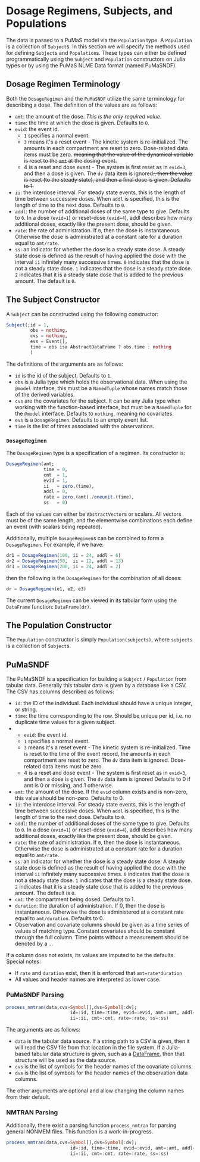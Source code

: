 # Dosage Regimens, Subjects, and Populations

The data is passed to a PuMaS model via the `Population` type. A `Population` is
a collection of `Subject`s. In this section we will specify the methods used
for defining `Subject`s and `Population`s. These types can either be defined
programmatically using the `Subject` and `Population` constructors on Julia types
or by using the PuMaS NLME Data format (named PuMaSNDF).

## Dosage Regimen Terminology

Both the `DosageRegimen` and the `PuMaSNDF` utilize the same terminology for
describing a dose. The definition of the values are as follows:

- `amt`: the amount of the dose. _This is the only required value_.
- `time`: the time at which the dose is given. Defaults to `0`.
- `evid`: the event id.
  - `1` specifies a normal event.
  - `3` means it's a reset event - The kinetic system is re-initialized.
  The amounts in each compartment
  are reset to zero. Dose-related data items must be zero.
  ~~meaning that the value of the dynamical variable is reset to the `amt` at the
  dosing event.~~
  - 4 is a reset and dose event - The system is first reset as in `evid=3`,
  and then a dose is given. The `dv` data item is ignored~~., then the value is reset (to the steady state), and then
  a final dose is given. Defaults to 1.~~
- `ii`: the interdose interval. For steady state events, this is the length of
  time between successive doses. When `addl` is specified, this is the length
  of time to the next dose. Defaults to `0`.
- `addl`: the number of additional doses of the same type to give. Defaults to `0`. In a dose
(`evid=1`) or reset-dose (`evid=4`), addl describes how many additional doses,
exactly like the present dose, should be given.
- `rate`: the rate of administration. If `0`, then the dose is instantaneous.
  Otherwise the dose is administrated at a constant rate for a duration equal
  to `amt/rate`.
- `ss`: an indicator for whether the dose is a steady state dose. A steady state
  dose is defined as the result of having applied the dose with the interval `ii`
  infinitely many successive times. `0` indicates that the dose is not a steady
  state dose. `1` indicates that the dose is a steady state dose. `2` indicates that
  it is a steady state dose that is added to the previous amount. The default
  is `0`.

## The Subject Constructor

A `Subject` can be constructed using the following constructor:

```julia
Subject(;id = 1,
         obs = nothing,
         cvs = nothing,
         evs = Event[],
         time = obs isa AbstractDataFrame ? obs.time : nothing
         )
```

The definitions of the arguments are as follows:

- `id` is the id of the subject. Defaults to `1`.
- `obs` is a Julia type which holds the observational data. When using the
  `@model` interface, this must be a `NamedTuple` whose names match those
  of the derived variables.
- `cvs` are the covariates for the subject. It can be any Julia type when working
  with the function-based interface, but must be a `NamedTuple` for the `@model`
  interface. Defaults to `nothing`, meaning no covariates.
- `evs` is a `DosageRegimen`. Defaults to an empty event list.
- `time` is the list of times associated with the observations.

### `DosageRegimen`

The `DosageRegimen` type is a specification of a regimen. Its constructor is:

```julia
DosageRegimen(amt;
              time = 0,
              cmt  = 1,
              evid = 1,
              ii   = zero.(time),
              addl = 0,
              rate = zero.(amt)./oneunit.(time),
              ss   = 0)
```

Each of the values can either be `AbstractVector`s or scalars. All vectors must
be of the same length, and the elementwise combinations each define an event
(with scalars being repeated).

Additionally, multiple `DosageRegimen`s can be combined to form a `DosageRegimen`.
For example, if we have:

```julia
dr1 = DosageRegimen(100, ii = 24, addl = 6)
dr2 = DosageRegimen(50,  ii = 12, addl = 13)
dr3 = DosageRegimen(200, ii = 24, addl = 2)
```

then the following is the `DosageRegimen` for the combination of all doses:

```julia
dr = DosageRegimen(e1, e2, e3)
```

The current `DosageRegimen` can be viewed in its tabular form using the
`DataFrame` function: `DataFrame(dr)`.

## The Population Constructor

The `Population` constructor is simply `Population(subjects)`, where
`subjects` is a collection of `Subject`s.

## PuMaSNDF

The PuMaSNDF is a specification for building a `Subject` / `Population` from
tabular data. Generally this tabular data is given by a database like a CSV.
The CSV has columns described as follows:

- `id`: the ID of the individual. Each individual should have a unique integer,
  or string.
- `time`: the time corresponding to the row. Should be unique per id, i.e. no
  duplicate time values for a given subject.
- - `evid`: the event id.
  - `1` specifies a normal event.
  - `3` means it's a reset event - The kinetic system is re-initialized.
  Time is reset to the time of the event record, the amounts in each compartment
  are reset to zero. The `dv` data item is ignored. Dose-related data items must be zero.
  - 4 is a reset and dose event - The system is first reset as in `evid=3`,
  and then a dose is given. The `dv` data item is ignored
  Defaults to 0 if amt is 0 or missing, and 1 otherwise.
- `amt`: the amount of the dose. If the `evid` column exists and is non-zero,
  this value should be non-zero. Defaults to 0.
- `ii`: the interdose interval. For steady state events, this is the length of
    time between successive doses. When `addl` is specified, this is the length
    of time to the next dose. Defaults to `0`.
- `addl`: the number of additional doses of the same type to give. Defaults to `0`. In a dose
  (`evid=1`) or reset-dose (`evid=4`), addl describes how many additional doses,
  exactly like the present dose, should be given.
- `rate`: the rate of administration. If `0`, then the dose is instantaneous.
    Otherwise the dose is administrated at a constant rate for a duration equal
    to `amt/rate`.
- `ss`: an indicator for whether the dose is a steady state dose. A steady state
    dose is defined as the result of having applied the dose with the interval `ii`
    infinitely many successive times. `0` indicates that the dose is not a steady
    state dose. `1` indicates that the dose is a steady state dose. `2` indicates that
    it is a steady state dose that is added to the previous amount. The default
    is `0`.
- `cmt`: the compartment being dosed. Defaults to 1.
- `duration`: the duration of administration. If 0, then the dose is instantaneous.
  Otherwise the dose is administered at a constant rate equal to `amt/duration`.
  Defaults to 0.
- Observation and covariate columns should be given as a time series of values
  of matching type. Constant covariates should be constant through the full
  column. Time points without a measurement should be denoted by a `.`.

If a column does not exists, its values are imputed to be the defaults.
Special notes:

- If `rate` and `duration` exist, then it is enforced that `amt=rate*duration`
- All values and header names are interpreted as lower case.

### PuMaSNDF Parsing

```julia
process_nmtran(data,cvs=Symbol[],dvs=Symbol[:dv];
                        id=:id, time=:time, evid=:evid, amt=:amt, addl=:addl,
                        ii=:ii, cmt=:cmt, rate=:rate, ss=:ss)
```

The arguments are as follows:

- `data` is the tabular data source. If a string path to a CSV is given, then
  it will read the CSV file from that location in the file system. If a Julia-based
  tabular data structure is given, such as a
  [DataFrame](http://juliadata.github.io/DataFrames.jl/stable/), then that
  structure will be used as the data source.
- `cvs` is the list of symbols for the header names of the covariate columns.
- `dvs` is the list of symbols for the header names of the observation data columns.

The other arguments are optional and allow changing the column names from their
default.

### NMTRAN Parsing

Additionally, there exist a parsing function `process_nmtran` for parsing
general NONMEM files. This function is a work-in-progress.

```julia
process_nmtran(data,cvs=Symbol[],dvs=Symbol[:dv];
                        id=:id, time=:time, evid=:evid, amt=:amt, addl=:addl,
                        ii=:ii, cmt=:cmt, rate=:rate, ss=:ss)
```
